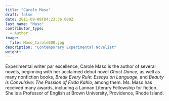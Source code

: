 ```yaml
---
title: "Carole Maso"
draft: false
date: 2011-09-08T04:23:36.000Z
last_name: "Maso"
contributor_type:
  - Author
image:
  file: Maso_Carole600.jpg
description: "Contemporary Experimental Novelist"
weight:
---
```


Experimental writer par excellence, Carole Maso is the author of several novels, beginning with her acclaimed debut novel _Ghost Dance_, as well as many nonfiction books, _Break Every Rule: Essays on Language_, and _Beauty is Convulsive: The Passion of Frida Kahlo_, among them. Ms. Maso has received many awards, including a Lannan Literary Fellowship for fiction. She is a Professor of English at Brown University, Providence, Rhode Island.
